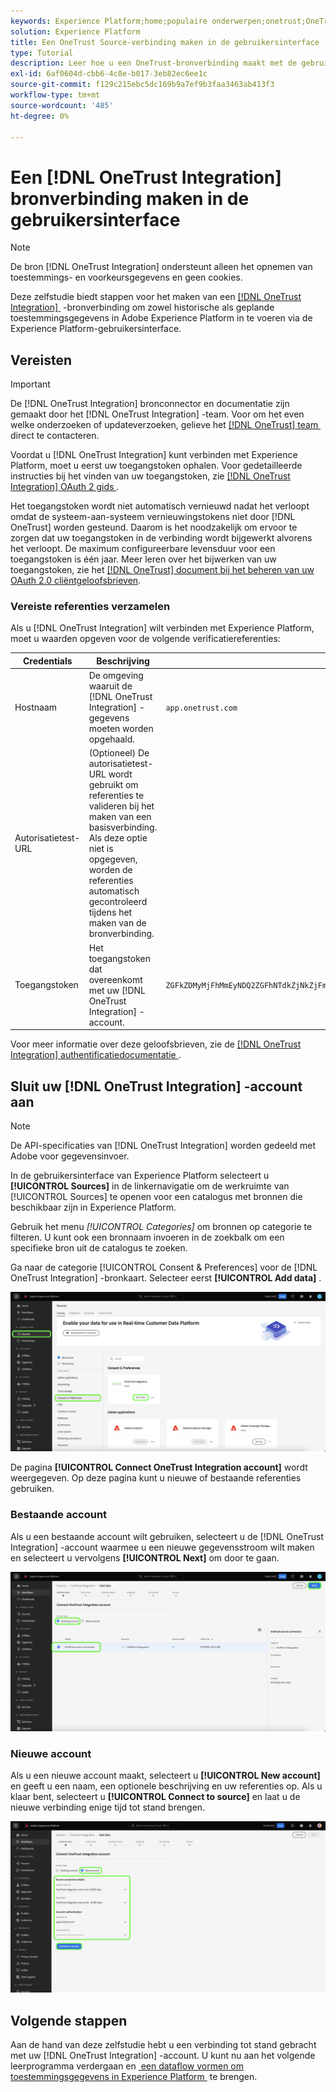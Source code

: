 ```yaml
---
keywords: Experience Platform;home;populaire onderwerpen;onetrust;OneTrust
solution: Experience Platform
title: Een OneTrust Source-verbinding maken in de gebruikersinterface
type: Tutorial
description: Leer hoe u een OneTrust-bronverbinding maakt met de gebruikersinterface van Adobe Experience Platform.
exl-id: 6af0604d-cbb6-4c8e-b017-3eb82ec6ee1c
source-git-commit: f129c215ebc5dc169b9a7ef9b3faa3463ab413f3
workflow-type: tm+mt
source-wordcount: '485'
ht-degree: 0%

---
```


# Een [!DNL OneTrust Integration] bronverbinding maken in de gebruikersinterface

>[!NOTE]
>
>De bron [!DNL OneTrust Integration] ondersteunt alleen het opnemen van toestemmings- en voorkeursgegevens en geen cookies.

Deze zelfstudie biedt stappen voor het maken van een [[!DNL OneTrust Integration] &#x200B;](https://my.onetrust.com/s/contactsupport?language=en_US) -bronverbinding om zowel historische als geplande toestemmingsgegevens in Adobe Experience Platform in te voeren via de Experience Platform-gebruikersinterface.

## Vereisten

>[!IMPORTANT]
>
>De [!DNL OneTrust Integration] bronconnector en documentatie zijn gemaakt door het [!DNL OneTrust Integration] -team. Voor om het even welke onderzoeken of updateverzoeken, gelieve het [[!DNL OneTrust]  team &#x200B;](https://my.onetrust.com/s/contactsupport?language=en_US) direct te contacteren.

Voordat u [!DNL OneTrust Integration] kunt verbinden met Experience Platform, moet u eerst uw toegangstoken ophalen. Voor gedetailleerde instructies bij het vinden van uw toegangstoken, zie [[!DNL OneTrust Integration]  OAuth 2 gids &#x200B;](https://developer.onetrust.com/docs/api-docs-v3/b3A6MjI4OTUyOTc-generate-access-token).

Het toegangstoken wordt niet automatisch vernieuwd nadat het verloopt omdat de systeem-aan-systeem vernieuwingstokens niet door [!DNL OneTrust] worden gesteund. Daarom is het noodzakelijk om ervoor te zorgen dat uw toegangstoken in de verbinding wordt bijgewerkt alvorens het verloopt. De maximum configureerbare levensduur voor een toegangstoken is één jaar. Meer leren over het bijwerken van uw toegangstoken, zie het [[!DNL OneTrust]  document bij het beheren van uw OAuth 2.0 cliëntgeloofsbrieven &#x200B;](https://developer.onetrust.com/docs/documentation/ZG9jOjIyODk1MTUw-managing-o-auth-2-0-client-credentials).

### Vereiste referenties verzamelen

Als u [!DNL OneTrust Integration] wilt verbinden met Experience Platform, moet u waarden opgeven voor de volgende verificatiereferenties:

| Credentials | Beschrijving | Voorbeeld |
| --- | --- | --- |
| Hostnaam | De omgeving waaruit de [!DNL OneTrust Integration] -gegevens moeten worden opgehaald. | `app.onetrust.com` |
| Autorisatietest-URL | (Optioneel) De autorisatietest-URL wordt gebruikt om referenties te valideren bij het maken van een basisverbinding. Als deze optie niet is opgegeven, worden de referenties automatisch gecontroleerd tijdens het maken van de bronverbinding. | |
| Toegangstoken | Het toegangstoken dat overeenkomt met uw [!DNL OneTrust Integration] -account. | `ZGFkZDMyMjFhMmEyNDQ2ZGFhNTdkZjNkZjFmM2IyOWE6QjlUSERVUTNjOFVsRmpEZTJ6Vk9oRnF3Sk8xNlNtcm4=` |

Voor meer informatie over deze geloofsbrieven, zie de [[!DNL OneTrust Integration]  authentificatiedocumentatie &#x200B;](https://developer.onetrust.com/docs/api-docs-v3/b3A6MjI4OTUyOTc-generate-access-token).

## Sluit uw [!DNL OneTrust Integration] -account aan

>[!NOTE]
>
>De API-specificaties van [!DNL OneTrust Integration] worden gedeeld met Adobe voor gegevensinvoer.

In de gebruikersinterface van Experience Platform selecteert u **[!UICONTROL Sources]** in de linkernavigatie om de werkruimte van [!UICONTROL Sources] te openen voor een catalogus met bronnen die beschikbaar zijn in Experience Platform.

Gebruik het menu *[!UICONTROL Categories]* om bronnen op categorie te filteren. U kunt ook een bronnaam invoeren in de zoekbalk om een specifieke bron uit de catalogus te zoeken.

Ga naar de categorie [!UICONTROL Consent & Preferences] voor de [!DNL OneTrust Integration] -bronkaart. Selecteer eerst **[!UICONTROL Add data]** .

![&#x200B; de de broncatalogus van Experience Platform UI.](../../../../images/tutorials/create/onetrust/catalog.png)

De pagina **[!UICONTROL Connect OneTrust Integration account]** wordt weergegeven. Op deze pagina kunt u nieuwe of bestaande referenties gebruiken.

### Bestaande account

Als u een bestaande account wilt gebruiken, selecteert u de [!DNL OneTrust Integration] -account waarmee u een nieuwe gegevensstroom wilt maken en selecteert u vervolgens **[!UICONTROL Next]** om door te gaan.

![&#x200B; de bestaande stap van de rekeningsauthentificatie in het bronwerkschema.](../../../../images/tutorials/create/onetrust/existing.png)

### Nieuwe account

Als u een nieuwe account maakt, selecteert u **[!UICONTROL New account]** en geeft u een naam, een optionele beschrijving en uw referenties op. Als u klaar bent, selecteert u **[!UICONTROL Connect to source]** en laat u de nieuwe verbinding enige tijd tot stand brengen.

![&#x200B; de nieuwe stap van de rekeningsauthentificatie in het bronwerkschema.](../../../../images/tutorials/create/onetrust/new.png)

## Volgende stappen

Aan de hand van deze zelfstudie hebt u een verbinding tot stand gebracht met uw [!DNL OneTrust Integration] -account. U kunt nu aan het volgende leerprogramma verdergaan en [&#x200B; een dataflow vormen om toestemmingsgegevens in Experience Platform &#x200B;](../../dataflow/consent-and-preferences.md) te brengen.

